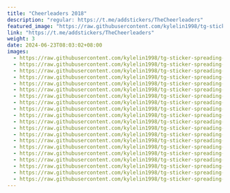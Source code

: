 ```yaml
---
title: "Cheerleaders 2018"
description: "regular: https://t.me/addstickers/TheCheerleaders"
featured_image: "https://raw.githubusercontent.com/kylelin1998/tg-sticker-spreading-worldwide-images/main/img/fc753902-433e-4ea8-bc9f-6b86b4131d7b.jpg"
link: "https://t.me/addstickers/TheCheerleaders"
weight: 3
date: 2024-06-23T08:03:02+08:00
images:
  - https://raw.githubusercontent.com/kylelin1998/tg-sticker-spreading-worldwide-images/main/img/fc753902-433e-4ea8-bc9f-6b86b4131d7b.jpg
  - https://raw.githubusercontent.com/kylelin1998/tg-sticker-spreading-worldwide-images/main/img/a584a778-feef-47c3-881b-180e7b116e25.jpg
  - https://raw.githubusercontent.com/kylelin1998/tg-sticker-spreading-worldwide-images/main/img/25f1261c-60be-482d-9ada-8b6c1e291701.jpg
  - https://raw.githubusercontent.com/kylelin1998/tg-sticker-spreading-worldwide-images/main/img/79a57cda-4bce-4edc-b240-1a9fab35d7b6.jpg
  - https://raw.githubusercontent.com/kylelin1998/tg-sticker-spreading-worldwide-images/main/img/6091db42-4185-48da-bc3f-ac34d1e3e707.jpg
  - https://raw.githubusercontent.com/kylelin1998/tg-sticker-spreading-worldwide-images/main/img/21251007-bef8-4512-85f1-49b685f64317.jpg
  - https://raw.githubusercontent.com/kylelin1998/tg-sticker-spreading-worldwide-images/main/img/dbaca65b-bab0-4cee-90c9-a0dc08ba932a.jpg
  - https://raw.githubusercontent.com/kylelin1998/tg-sticker-spreading-worldwide-images/main/img/736c2520-1cee-4622-b0a5-bdfe28fd0d3c.jpg
  - https://raw.githubusercontent.com/kylelin1998/tg-sticker-spreading-worldwide-images/main/img/4339aa62-88f0-4f50-9003-b994bdcf2552.jpg
  - https://raw.githubusercontent.com/kylelin1998/tg-sticker-spreading-worldwide-images/main/img/cddc037e-7126-4929-b648-881350eb294f.jpg
  - https://raw.githubusercontent.com/kylelin1998/tg-sticker-spreading-worldwide-images/main/img/f2a3943c-7f08-47bb-8681-4dac93e64c78.jpg
  - https://raw.githubusercontent.com/kylelin1998/tg-sticker-spreading-worldwide-images/main/img/d2e5fa96-1b99-47a1-9769-f512d28307af.jpg
  - https://raw.githubusercontent.com/kylelin1998/tg-sticker-spreading-worldwide-images/main/img/75d9e6d0-ed76-483a-b383-2cfae5598f00.jpg
  - https://raw.githubusercontent.com/kylelin1998/tg-sticker-spreading-worldwide-images/main/img/ec68f373-2eeb-41f5-861a-d81df0c835f6.jpg
  - https://raw.githubusercontent.com/kylelin1998/tg-sticker-spreading-worldwide-images/main/img/f8bc2896-f827-4478-ac1b-491909c79218.jpg
  - https://raw.githubusercontent.com/kylelin1998/tg-sticker-spreading-worldwide-images/main/img/5e533b55-8fbd-447a-a610-e050b168f880.jpg
  - https://raw.githubusercontent.com/kylelin1998/tg-sticker-spreading-worldwide-images/main/img/ec44978c-716f-45d2-b85a-56b052389f75.jpg
  - https://raw.githubusercontent.com/kylelin1998/tg-sticker-spreading-worldwide-images/main/img/a8777e2f-376a-416d-9edd-0452ed3ea23b.jpg
  - https://raw.githubusercontent.com/kylelin1998/tg-sticker-spreading-worldwide-images/main/img/fc481c96-d5eb-4fd7-8352-27bb70c7977c.jpg
  - https://raw.githubusercontent.com/kylelin1998/tg-sticker-spreading-worldwide-images/main/img/0007bee3-79f5-4ffd-83f4-b531b081d006.jpg
---
```


